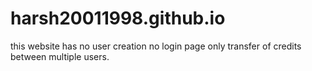 # harsh20011998.github.io
this website has no user creation no login page only transfer of credits between multiple users.
